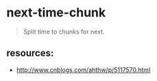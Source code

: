 # next-time-chunk
> Split time to chunks for next.


## resources:
+ http://www.cnblogs.com/ahthw/p/5117570.html
